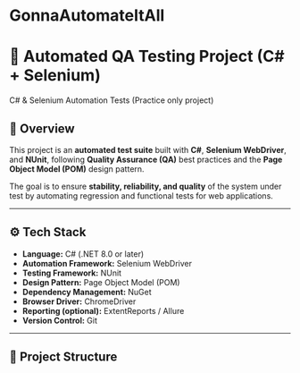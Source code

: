 # GonnaAutomateItAll

# 🧪 Automated QA Testing Project (C# + Selenium)
C# &amp; Selenium Automation Tests (Practice only project)

## 📖 Overview
This project is an **automated test suite** built with **C#**, **Selenium WebDriver**, and **NUnit**, following **Quality Assurance (QA)** best practices and the **Page Object Model (POM)** design pattern.  

The goal is to ensure **stability, reliability, and quality** of the system under test by automating regression and functional tests for web applications.

---

## ⚙️ Tech Stack
- **Language:** C# (.NET 8.0 or later)
- **Automation Framework:** Selenium WebDriver
- **Testing Framework:** NUnit
- **Design Pattern:** Page Object Model (POM)
- **Dependency Management:** NuGet
- **Browser Driver:** ChromeDriver
- **Reporting (optional):** ExtentReports / Allure
- **Version Control:** Git

---

## 📁 Project Structure
